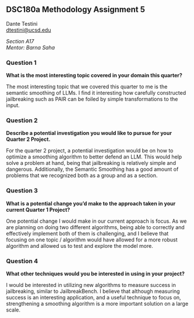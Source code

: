 ## DSC180a Methodology Assignment 5

Dante Testini \
dtestini@ucsd.edu

*Section A17* \
*Mentor: Barna Saha*

### Question 1
**What is the most interesting topic covered in your domain this quarter?**

The most interesting topic that we covered this quarter to me is the semantic smoothing of LLMs. I find it interesting how carefully constructed jailbreaking such as PAIR can be foiled by simple transformations to the input.

### Question 2 
**Describe a potential investigation you would like to pursue for your Quarter 2 Project.**

For the quarter 2 project, a potential investigation would be on how to optimize a smoothing algorithm to better defend an LLM. This would help solve a problem at hand, being that jailbreaking is relatively simple and dangerous. Additionally, the Semantic Smoothing has a good amount of problems that we recognized both as a group and as a section.

### Question 3
**What is a potential change you’d make to the approach taken in your current Quarter 1 Project?**

One potential change I would make in our current approach is focus. As we are planning on doing two different algorithms, being able to correctly and effectively implement both of them is challenging, and I believe that focusing on one topic / algorithm would have allowed for a more robust algorithm and allowed us to test and explore the model more. 

### Question 4
**What other techniques would you be interested in using in your project?**

I would be interested in utilizing new algorithms to measure success in jailbreaking, similar to JailbreakBench. I believe that although measuring success is an interesting application, and a useful technique to focus on, strengthening a smoothing algorithm is a more important solution on a large scale. 
